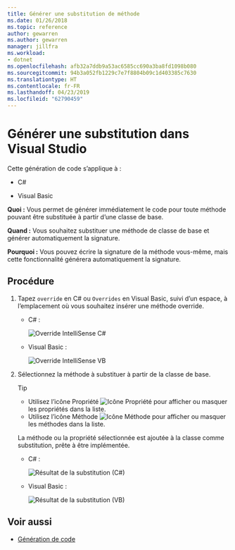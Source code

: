 ```yaml
---
title: Générer une substitution de méthode
ms.date: 01/26/2018
ms.topic: reference
author: gewarren
ms.author: gewarren
manager: jillfra
ms.workload:
- dotnet
ms.openlocfilehash: afb32a7ddb9a53ac6585cc690a3ba8fd1098b080
ms.sourcegitcommit: 94b3a052fb1229c7e7f8804b09c1d403385c7630
ms.translationtype: HT
ms.contentlocale: fr-FR
ms.lasthandoff: 04/23/2019
ms.locfileid: "62790459"
---
```

# <a name="generate-an-override-in-visual-studio"></a>Générer une substitution dans Visual Studio

Cette génération de code s’applique à :

- C#

- Visual Basic

**Quoi :** Vous permet de générer immédiatement le code pour toute méthode pouvant être substituée à partir d’une classe de base.

**Quand :** Vous souhaitez substituer une méthode de classe de base et générer automatiquement la signature.

**Pourquoi :** Vous pouvez écrire la signature de la méthode vous-même, mais cette fonctionnalité générera automatiquement la signature.

## <a name="how-to"></a>Procédure

1. Tapez `override` en C# ou `Overrides` en Visual Basic, suivi d’un espace, à l’emplacement où vous souhaitez insérer une méthode override.

   - C# :

      ![Override IntelliSense C#](media/override-intellisense-cs.png)

   - Visual Basic :

      ![Override IntelliSense VB](media/override-intellisense-vb.png)

2. Sélectionnez la méthode à substituer à partir de la classe de base.

   > [!TIP]
   > - Utilisez l’icône Propriété ![Icône Propriété](media/override-property-cs.png) pour afficher ou masquer les propriétés dans la liste.
   > - Utilisez l’icône Méthode ![Icône Méthode](media/override-method-cs.png) pour afficher ou masquer les méthodes dans la liste.

   La méthode ou la propriété sélectionnée est ajoutée à la classe comme substitution, prête à être implémentée.

   - C# :

       ![Résultat de la substitution (C#)](media/override-result-cs.png)

   - Visual Basic :

       ![Résultat de la substitution (VB)](media/override-result-vb.png)

## <a name="see-also"></a>Voir aussi

- [Génération de code](../code-generation-in-visual-studio.md)